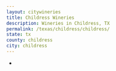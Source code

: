 ```yaml
---
layout: citywineries
title: Childress Wineries
description: Wineries in Childress, TX
permalink: /texas/childress/childress/
state: tx
county: childress
city: childress
---
```

-
